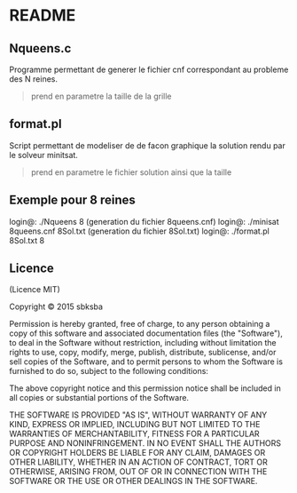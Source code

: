 README
======

Nqueens.c
---------

Programme permettant de generer le fichier cnf correspondant au probleme des
N reines.

> prend en parametre la taille de la grille

format.pl
---------

Script permettant de modeliser de de facon graphique la solution rendu par le
solveur minitsat.

> prend en parametre le fichier solution ainsi que la taille

Exemple pour 8 reines
---------------------

login@: ./Nqueens 8                     (generation du fichier 8queens.cnf)
login@: ./minisat 8queens.cnf 8Sol.txt  (generation du fichier 8Sol.txt)
login@: ./format.pl 8Sol.txt 8

## Licence

(Licence MIT)

Copyright © 2015 sbksba

Permission is hereby granted, free of charge, to any person obtaining a copy of this software and associated documentation files (the "Software"), to deal in the Software without restriction, including without limitation the rights to use, copy, modify, merge, publish, distribute, sublicense, and/or sell copies of the Software, and to permit persons to whom the Software is furnished to do so, subject to the following conditions:

The above copyright notice and this permission notice shall be included in all copies or substantial portions of the Software.

THE SOFTWARE IS PROVIDED "AS IS", WITHOUT WARRANTY OF ANY KIND, EXPRESS OR IMPLIED, INCLUDING BUT NOT LIMITED TO THE WARRANTIES OF MERCHANTABILITY, FITNESS FOR A PARTICULAR PURPOSE AND NONINFRINGEMENT. IN NO EVENT SHALL THE AUTHORS OR COPYRIGHT HOLDERS BE LIABLE FOR ANY CLAIM, DAMAGES OR OTHER LIABILITY, WHETHER IN AN ACTION OF CONTRACT, TORT OR OTHERWISE, ARISING FROM, OUT OF OR IN CONNECTION WITH THE SOFTWARE OR THE USE OR OTHER DEALINGS IN THE SOFTWARE.
